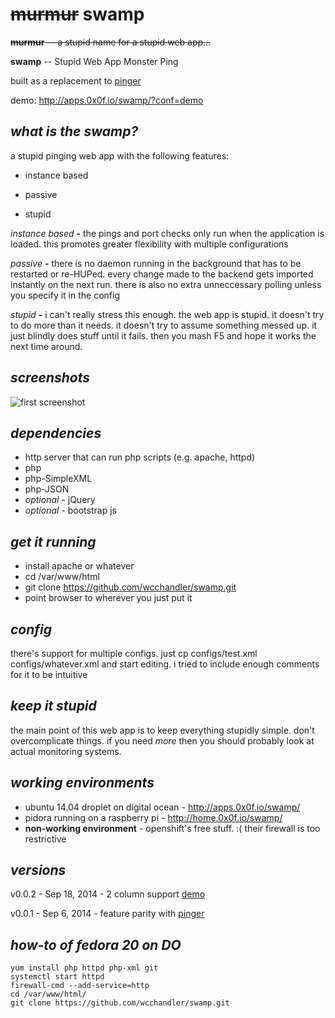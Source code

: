 ~~murmur~~ swamp
======

~~**murmur** -- a stupid name for a stupid web app...~~

**swamp** -- Stupid Web App Monster Ping

built as a replacement to [pinger](https://github.com/wcchandler/pinger)

demo: http://apps.0x0f.io/swamp/?conf=demo

## *what is the swamp?*
a stupid pinging web app with the following features:

* instance based

* passive

* stupid

*instance based*
    **-** the pings and port checks only run when the application is loaded.  this promotes greater flexibility with multiple configurations

*passive*
    **-** there is no daemon running in the background that has to be restarted or re-HUPed.  every change made to the backend gets imported instantly on the next run.  there is also no extra unneccessary polling unless you specify it in the config

*stupid*
    **-** i can't really stress this enough.  the web app is stupid.  it doesn't try to do more than it needs.  it doesn't try to assume something messed up.  it just blindly does stuff until it fails.  then you mash F5 and hope it works the next time around.

## *screenshots*
![first screenshot](https://i.imgur.com/ambQS4G.png "first demo screenshot")

## *dependencies*

* http server that can run php scripts (e.g. apache, httpd)
* php
* php-SimpleXML
* php-JSON
* *optional* - jQuery
* *optional* - bootstrap js

## *get it running*

* install apache or whatever
* cd /var/www/html
* git clone https://github.com/wcchandler/swamp.git
* point browser to wherever you just put it

## *config*
there's support for multiple configs.  just cp configs/test.xml configs/whatever.xml and start editing.  i tried to include enough comments for it to be intuitive

## *keep it stupid*
the main point of this web app is to keep everything stupidly simple.  don't overcomplicate things.  if you need *more* then you should probably look at actual monitoring systems.

## *working environments*
* ubuntu 14.04 droplet on digital ocean - http://apps.0x0f.io/swamp/
* pidora running on a raspberry pi - http://home.0x0f.io/swamp/
* **non-working environment** - openshift's free stuff. :(  their firewall is too restrictive

## *versions*
v0.0.2 - Sep 18, 2014 - 2 column support [demo](http://apps.0x0f.io/swamp/?conf=demo2)

v0.0.1 - Sep 6, 2014 - feature parity with [pinger](https://github.com/wcchandler/pinger)

## *how-to of fedora 20 on DO*
    yum install php httpd php-xml git
    systemctl start httpd
    firewall-cmd --add-service=http
    cd /var/www/html/
    git clone https://github.com/wcchandler/swamp.git




